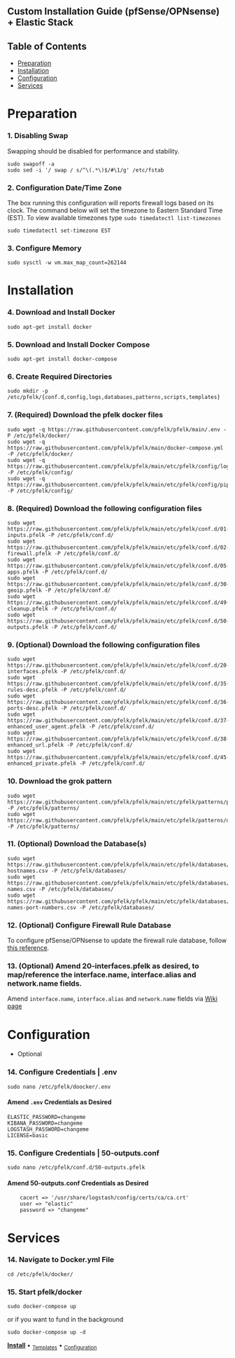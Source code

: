## Custom Installation Guide (pfSense/OPNsense) + Elastic Stack 

## Table of Contents

- [Preparation](#preparation)
- [Installation](#installation)
- [Configuration](#configuration)
- [Services](#services)

# Preparation

### 1. Disabling Swap
Swapping should be disabled for performance and stability.
```
sudo swapoff -a
sudo sed -i '/ swap / s/^\(.*\)$/#\1/g' /etc/fstab
```

### 2. Configuration Date/Time Zone
The box running this configuration will reports firewall logs based on its clock.  The command below will set the timezone to Eastern Standard Time (EST).  To view available timezones type `sudo timedatectl list-timezones`
```
sudo timedatectl set-timezone EST
```

### 3. Configure Memory
```
sudo sysctl -w vm.max_map_count=262144
```

# Installation

### 4. Download and Install Docker
```
sudo apt-get install docker
```
### 5. Download and Install Docker Compose
```
sudo apt-get install docker-compose
```

### 6. Create Required Directories 
```
sudo mkdir -p /etc/pfelk/{conf.d,config,logs,databases,patterns,scripts,templates}
```

### 7. (Required) Download the pfelk docker files
```
sudo wget -q https://raw.githubusercontent.com/pfelk/pfelk/main/.env -P /etc/pfelk/docker/
sudo wget -q https://raw.githubusercontent.com/pfelk/pfelk/main/docker-compose.yml -P /etc/pfelk/docker/
sudo wget -q https://raw.githubusercontent.com/pfelk/pfelk/main/etc/pfelk/config/logstash.yml -P /etc/pfelk/config/
sudo wget -q https://raw.githubusercontent.com/pfelk/pfelk/main/etc/pfelk/config/pipelines.yml -P /etc/pfelk/config/
```

### 8. (Required) Download the following configuration files
```
sudo wget https://raw.githubusercontent.com/pfelk/pfelk/main/etc/pfelk/conf.d/01-inputs.pfelk -P /etc/pfelk/conf.d/
sudo wget https://raw.githubusercontent.com/pfelk/pfelk/main/etc/pfelk/conf.d/02-firewall.pfelk -P /etc/pfelk/conf.d/
sudo wget https://raw.githubusercontent.com/pfelk/pfelk/main/etc/pfelk/conf.d/05-apps.pfelk -P /etc/pfelk/conf.d/
sudo wget https://raw.githubusercontent.com/pfelk/pfelk/main/etc/pfelk/conf.d/30-geoip.pfelk -P /etc/pfelk/conf.d/
sudo wget https://raw.githubusercontent.com/pfelk/pfelk/main/etc/pfelk/conf.d/49-cleanup.pfelk -P /etc/pfelk/conf.d/
sudo wget https://raw.githubusercontent.com/pfelk/pfelk/main/etc/pfelk/conf.d/50-outputs.pfelk -P /etc/pfelk/conf.d/
```

### 9. (Optional) Download the following configuration files
```
sudo wget https://raw.githubusercontent.com/pfelk/pfelk/main/etc/pfelk/conf.d/20-interfaces.pfelk -P /etc/pfelk/conf.d/
sudo wget https://raw.githubusercontent.com/pfelk/pfelk/main/etc/pfelk/conf.d/35-rules-desc.pfelk -P /etc/pfelk/conf.d/
sudo wget https://raw.githubusercontent.com/pfelk/pfelk/main/etc/pfelk/conf.d/36-ports-desc.pfelk -P /etc/pfelk/conf.d/
sudo wget https://raw.githubusercontent.com/pfelk/pfelk/main/etc/pfelk/conf.d/37-enhanced_user_agent.pfelk -P /etc/pfelk/conf.d/
sudo wget https://raw.githubusercontent.com/pfelk/pfelk/main/etc/pfelk/conf.d/38-enhanced_url.pfelk -P /etc/pfelk/conf.d/
sudo wget https://raw.githubusercontent.com/pfelk/pfelk/main/etc/pfelk/conf.d/45-enhanced_private.pfelk -P /etc/pfelk/conf.d/
```

### 10. Download the grok pattern
```
sudo wget https://raw.githubusercontent.com/pfelk/pfelk/main/etc/pfelk/patterns/pfelk.grok -P /etc/pfelk/patterns/
sudo wget https://raw.githubusercontent.com/pfelk/pfelk/main/etc/pfelk/patterns/openvpn.grok -P /etc/pfelk/patterns/
```

### 11. (Optional) Download the Database(s)
```
sudo wget https://raw.githubusercontent.com/pfelk/pfelk/main/etc/pfelk/databases/private-hostnames.csv -P /etc/pfelk/databases/
sudo wget https://raw.githubusercontent.com/pfelk/pfelk/main/etc/pfelk/databases/rule-names.csv -P /etc/pfelk/databases/
sudo wget https://raw.githubusercontent.com/pfelk/pfelk/main/etc/pfelk/databases/service-names-port-numbers.csv -P /etc/pfelk/databases/
```

### 12. (Optional) Configure Firewall Rule Database
To configure pfSense/OPNsense to update the firewall rule database, follow [this reference](https://github.com/pfelk/pfelk/wiki/References:-Rule-Descriptions).

### 13. (Optional) Amend 20-interfaces.pfelk as desired, to map/reference the interface.name, interface.alias and network.name fields. 
Amend `interface.name`, `interface.alias` and `network.name` fields via [Wiki page](https://github.com/pfelk/pfelk/wiki/References:-Customized-Interface-Names)

# Configuration
* Optional

### 14. Configure Credentials | .env
```
sudo nano /etc/pfelk/doocker/.env
```
#### Amend `.env` Credentials as Desired
```
ELASTIC_PASSWORD=changeme
KIBANA_PASSWORD=changeme
LOGSTASH_PASSWORD=changeme
LICENSE=basic
```

### 15. Configure Credentials | 50-outputs.conf
```
sudo nano /etc/pfelk/conf.d/50-outputs.pfelk
```
#### Amend 50-outputs.conf Credentials as Desired
```
    cacert => '/usr/share/logstash/config/certs/ca/ca.crt'
    user => "elastic"
    password => "changeme"
```

# Services

### 14. Navigate to Docker.yml File
```
cd /etc/pfelk/docker/
```

### 15. Start pfelk/docker
```
sudo docker-compose up
```
or if you want to fund in the background
```
sudo docker-compose up -d
```

**[Install](docker.md)** • <sub>[Templates](templates.md)</sub> • <sub>[Configuration](configuration.md)</sub>
